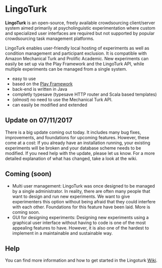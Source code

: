# LingoTurk

  **LingoTurk** is an open-source, freely available crowdsourcing
  client/server system aimed primarily at psycholinguistic
  experimentation where custom and specialized user interfaces are
  required but not supported by popular crowdsourcing task management
  platforms.
  
  LingoTurk enables user-friendly local hosting of
  experiments as well as condition management and participant
  exclusion. It is compatible with Amazon Mechanical Turk and Prolific
  Academic.  New experiments can easily be set up via the Play
  Framework and the LingoTurk API, while multiple experiments can be
  managed from a single system.
  
  - easy to use
  - based on the [Play Framework](https://www.playframework.com/)
  - back-end is written in Java 
  - completly typesave (typesave HTTP router and Scala based templates)
  - (*almost*) no need to use the Mechanical Turk API.
  - can easily be modified and extended
  
## Update on 07/11/2017
There is a big update coming out today. It includes many bug fixes, improvements, and foundations for upcoming features. However, these come at a cost: If you already have an installation running, your existing experiments will be broken and your database scheme needs to be modified. If you need help with the update, please let us know. For a more detailed explanation of what has changed, take a look at the wiki.

## Coming (soon)
  - Multi user management: LingoTurk was once designed to be managed by a single administrator. In reality, there are often many people that want to design and run new experiments. We want to give experimenters this option without being afraid that they could interfere with each other. Foundations for this feature have been laid. More is coming soon. 
  - GUI for designing experiments: Designing new experiments using a graphical user interface without having to code is one of the most appealing features to have. However, it is also one of the hardest to implement in a maintainable and sustainable way.
  
## Help
You can find more information and how to get started in the Lingoturk [Wiki](https://github.com/FlorianPusse/Lingoturk/wiki).